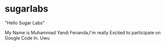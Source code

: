 # sugarlabs

"Hello Sugar Labs"

My Name is Muhammad Yandi Fenanda,I'm really Excited to participate on Google Code In.
Uwu
